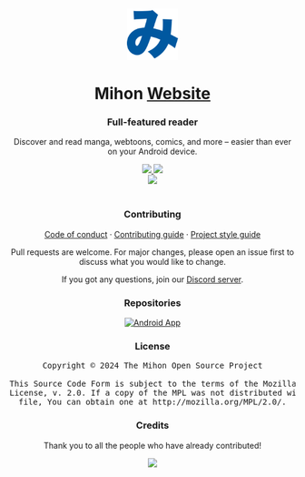 <p align="center">
	<br>
	<a href="https://mihon.app">
		<img src="./.github/assets/logo.png" width="90"/>
	</a>
</p>

<h1 align="center">Mihon <a href="#">Website</a></h1>
<h3 align="center">Full-featured reader</h3>
<p align="center">Discover and read manga, webtoons, comics, and more – easier than ever on your Android device.</p>

<p align="center">
	<a title="Discord server" href="https://discord.gg/mihon">
		<img src="https://img.shields.io/discord/1195734228319617024.svg?label=&labelColor=6A7EC2&color=7389D8&logo=discord&logoColor=FFFFFF">
	</a>
	<a title="GitHub downloads" href="https://github.com/mihonapp/mihon/releases">
		<img src="https://img.shields.io/github/downloads/mihonapp/mihon/total?label=downloads&labelColor=27303D&color=0D1117&logo=github&logoColor=FFFFFF&style=flat">
	</a>
	<br>
	<a title="Netlify deployment" href="https://app.netlify.com/sites/mihonapp/deploys">
		<img src="https://api.netlify.com/api/v1/badges/95d9e2f8-42ae-4e40-8c99-82b870c51e1a/deploy-status">
	</a>
	<br>
	<br>
</p>

<h3 align="center">Contributing</h3>

<p align="center">
	<a href="./CODE_OF_CONDUCT.md">Code of conduct</a>
	·
	<a href="./CONTRIBUTING.md">Contributing guide</a>
	·
	<a href="https://mihon.app/sandbox/style-guide/">Project style guide</a>
</p>

<p align="center">Pull requests are welcome. For major changes, please open an issue first to discuss what you would like to change.</p>
<p align="center">If you got any questions, join our <a target="_blank" href="https://discord.gg/mihon">Discord server</a>.</p>

<h3 align="center">Repositories</h3>

<div>
	<p align="center">
		<a href="https://github.com/mihonapp/mihon/">
			<img src="https://github-readme-stats.vercel.app/api/pin/?username=mihonapp&repo=mihon&bg_color=161B22&text_color=c9d1d9&title_color=818CF8&icon_color=818CF8&border_radius=8&hide_border=true" alt="Android App">
		</a>
	</p>
</div>

<h3 align="center">License</h3>

<pre align="center">Copyright © 2024 The Mihon Open Source Project<br><br>This Source Code Form is subject to the terms of the Mozilla Public<br>License, v. 2.0. If a copy of the MPL was not distributed with this<br>file, You can obtain one at http://mozilla.org/MPL/2.0/.</pre>

<h3 align="center">Credits</h3>

<p align="center">Thank you to all the people who have already contributed!</p>
<p align="center">
	<a href="https://github.com/mihonapp/mihon/graphs/contributors">
		<img src="https://contrib.rocks/image?repo=mihonapp/website" width="800"/>
	</a>
</p>
